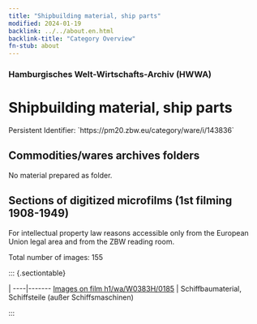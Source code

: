 ```yaml
---
title: "Shipbuilding material, ship parts"
modified: 2024-01-19
backlink: ../../about.en.html
backlink-title: "Category Overview"
fn-stub: about
---
```


### Hamburgisches Welt-Wirtschafts-Archiv (HWWA)

# Shipbuilding material, ship parts

<div class="hint">Persistent Identifier: `https://pm20.zbw.eu/category/ware/i/143836`</div>







## Commodities/wares archives folders





No material prepared as folder.



<a id="filmsections" />

## Sections of digitized microfilms (1st filming 1908-1949)

<p>For intellectual property law reasons accessible only from the European Union legal area and from the ZBW reading room.</p>



<p>Total number of images: 155</p>




::: {.sectiontable}

 | 
----|-------
<a class="btn" href="https://pm20.zbw.eu/film/h1/wa/W0383H/0185" rel="nofollow">Images on film h1/wa/W0383H/0185</a> | Schiffbaumaterial, Schiffsteile (außer Schiffsmaschinen)


:::
















